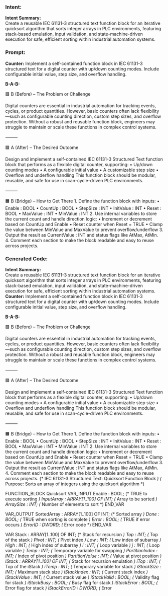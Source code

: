 ### Intent:
**Intent Summary:**  
Create a reusable IEC 61131-3 structured text function block for an iterative quicksort algorithm that sorts integer arrays in PLC environments, featuring stack-based emulation, input validation, and state-machine-driven execution for safe, efficient sorting within industrial automation systems.

### Prompt:
**Counter:**
Implement a self-contained function block in IEC 61131-3 structured text for a digital counter with up/down counting modes. Include configurable initial value, step size, and overflow handling.

**B-A-B:**

🟥 B (Before) – The Problem or Challenge

Digital counters are essential in industrial automation for tracking events, cycles, or product quantities. However, basic counters often lack flexibility—such as configurable counting direction, custom step sizes, and overflow protection. Without a robust and reusable function block, engineers may struggle to maintain or scale these functions in complex control systems.

⸻

🟩 A (After) – The Desired Outcome

Design and implement a self-contained IEC 61131-3 Structured Text function block that performs as a flexible digital counter, supporting:
	•	Up/down counting modes
	•	A configurable initial value
	•	A customizable step size
	•	Overflow and underflow handling
This function block should be modular, reusable, and safe for use in scan-cycle-driven PLC environments.

⸻

🟧 B (Bridge) – How to Get There
	1.	Define the function block with inputs:
	•	Enable : BOOL
	•	CountUp : BOOL
	•	StepSize : INT
	•	InitValue : INT
	•	Reset : BOOL
	•	MaxValue : INT
	•	MinValue : INT
	2.	Use internal variables to store the current count and handle direction logic:
	•	Increment or decrement based on CountUp and Enable
	•	Reset counter when Reset = TRUE
	•	Clamp the value between MinValue and MaxValue to prevent overflow/underflow
	3.	Output the result as CurrentValue : INT and status flags like AtMax, AtMin.
	4.	Comment each section to make the block readable and easy to reuse across projects.

### Generated Code:
**Intent Summary:**  
Create a reusable IEC 61131-3 structured text function block for an iterative quicksort algorithm that sorts integer arrays in PLC environments, featuring stack-based emulation, input validation, and state-machine-driven execution for safe, efficient sorting within industrial automation systems.
**Counter:**
Implement a self-contained function block in IEC 61131-3 structured text for a digital counter with up/down counting modes. Include configurable initial value, step size, and overflow handling.

**B-A-B:**

🟥 B (Before) – The Problem or Challenge

Digital counters are essential in industrial automation for tracking events, cycles, or product quantities. However, basic counters often lack flexibility—such as configurable counting direction, custom step sizes, and overflow protection. Without a robust and reusable function block, engineers may struggle to maintain or scale these functions in complex control systems.

⸻

🟩 A (After) – The Desired Outcome

Design and implement a self-contained IEC 61131-3 Structured Text function block that performs as a flexible digital counter, supporting:
	•	Up/down counting modes
	•	A configurable initial value
	•	A customizable step size
	•	Overflow and underflow handling
This function block should be modular, reusable, and safe for use in scan-cycle-driven PLC environments.

⸻

🟧 B (Bridge) – How to Get There
	1.	Define the function block with inputs:
	•	Enable : BOOL
	•	CountUp : BOOL
	•	StepSize : INT
	•	InitValue : INT
	•	Reset : BOOL
	•	MaxValue : INT
	•	MinValue : INT
	2.	Use internal variables to store the current count and handle direction logic:
	•	Increment or decrement based on CountUp and Enable
	•	Reset counter when Reset = TRUE
	•	Clamp the value between MinValue and MaxValue to prevent overflow/underflow
	3.	Output the result as CurrentValue : INT and status flags like AtMax, AtMin.
	4.	Comment each section to make the block readable and easy to reuse across projects.
(* IEC 61131-3 Structured Text: Quicksort Function Block *)
(* Purpose: Sorts an array of integers using the quicksort algorithm *)

FUNCTION_BLOCK Quicksort
VAR_INPUT
    Enable : BOOL;                  (* TRUE to execute sorting *)
    InputArray : ARRAY[1..100] OF INT; (* Array to be sorted *)
    ArraySize : INT;                (* Number of elements to sort *)
END_VAR

VAR_OUTPUT
    SortedArray : ARRAY[1..100] OF INT; (* Sorted array *)
    Done : BOOL;                    (* TRUE when sorting is complete *)
    Error : BOOL;                   (* TRUE if error occurs *)
    ErrorID : DWORD;                (* Error code *)
END_VAR

VAR
    Stack : ARRAY[1..100] OF INT;   (* Stack for recursion *)
    Top : INT;                      (* Top of the stack *)
    Pivot : INT;                    (* Pivot index *)
    Low : INT;                      (* Low index of subarray *)
    High : INT;                     (* High index of subarray *)
    i : INT;                        (* Loop variable *)
    j : INT;                        (* Loop variable *)
    Temp : INT;                     (* Temporary variable for swapping *)
    PartitionIndex : INT;           (* Index of pivot position *)
    PartitionValue : INT;           (* Value at pivot position *)
    iStack : ARRAY[1..100] OF INT; (* Stack for recursion emulation *)
    iTop : INT;                     (* Top of the iStack *)
    iTemp : INT;                    (* Temporary variable for stack *)
    iStackSize : INT;               (* Maximum stack size *)
    iStackIndex : INT;              (* Current stack index *)
    iStackValue : INT;              (* Current stack value *)
    iStackValid : BOOL;             (* Validity flag for stack *)
    iStackBusy : BOOL;              (* Busy flag for stack *)
    iStackError : BOOL;             (* Error flag for stack *)
    iStackErrorID : DWORD;          (* Error

